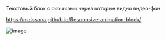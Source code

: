 Текстовый блок с окошками через которые видно видео-фон

https://mzissana.github.io/Responsive-animation-block/

![image](https://github.com/user-attachments/assets/b0a44961-6200-446e-bf1a-db607d0ba6d0)

